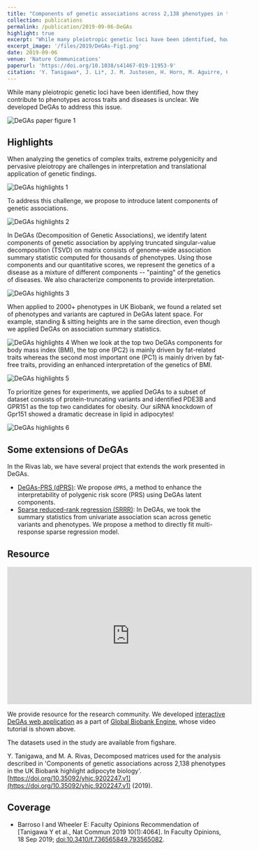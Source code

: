 ```yaml
---
title: "Components of genetic associations across 2,138 phenotypes in the UK Biobank highlight adipocyte biology"
collection: publications
permalink: /publication/2019-09-06-DeGAs
highlight: true
excerpt: "While many pleiotropic genetic loci have been identified, how they contribute to phenotypes across traits and diseases is unclear. Here, the authors propose decomposition of genetic associations (DeGAs), which uses singular value decomposition, to characterize the underlying latent structure of genetic associations of 2,138 phenotypes."
excerpt_image: '/files/2019/DeGAs-Fig1.png'
date: 2019-09-06
venue: 'Nature Communications'
paperurl: 'https://doi.org/10.1038/s41467-019-11953-9'
citation: 'Y. Tanigawa*, J. Li*, J. M. Justesen, H. Horn, M. Aguirre, C. DeBoever, C. Chang, B. Narasimhan, K. Lage, T. Hastie, C. Y. Park, G. Bejerano, E. Ingelsson, M. A. Rivas, Components of genetic associations across 2,138 phenotypes in the UK Biobank highlight adipocyte biology. Nat Commun. 10, 4064 (2019).'
---
```


While many pleiotropic genetic loci have been identified, how they contribute to phenotypes across traits and diseases is unclear. We developed DeGAs to address this issue.

![DeGAs paper figure 1](/files/2019/DeGAs-Fig1.png)

## Highlights

When analyzing the genetics of complex traits, extreme polygenicity and pervasive pleiotropy are challenges in interpretation and translational application of genetic findings.

![DeGAs highlights 1](/files/2019/DeGAs-summary1.jpg)

To address this challenge, we propose to introduce latent components of genetic associations.

![DeGAs highlights 2](/files/2019/DeGAs-summary2.jpg)

In DeGAs (Decomposition of Genetic Associations), we identify latent components of genetic association by applying truncated singular-value decomposition (TSVD) on matrix consists of genome-wide association summary statistic computed for thousands of phenotypes. Using those components and our quantitative scores, we represent the genetics of a disease as a mixture of different components -- "painting" of the genetics of diseases. We also characterize components to provide interpretation.

![DeGAs highlights 3](/files/2019/DeGAs-summary3.jpg)

When applied to 2000+ phenotypes in UK Biobank, we found a related set of phenotypes and variants are captured in DeGAs latent space. For example, standing & sitting heights are in the same direction, even though we applied DeGAs on association summary statistics.

![DeGAs highlights 4](/files/2019/DeGAs-summary4.jpg)
When we look at the top two DeGAs components for body mass index (BMI), the top one (PC2) is mainly driven by fat-related traits whereas the second most important one (PC1) is mainly driven by fat-free traits, providing an enhanced interpretation of the genetics of BMI.

![DeGAs highlights 5](/files/2019/DeGAs-summary5.jpg)

To prioritize genes for experiments, we applied DeGAs to a subset of dataset consists of protein-truncating variants and identified PDE3B and GPR151 as the top two candidates for obesity. Our siRNA knockdown of Gpr151 showed a dramatic decrease in lipid in adipocytes!

![DeGAs highlights 6](/files/2019/DeGAs-summary6.jpg)

## Some extensions of DeGAs

In the Rivas lab, we have several project that extends the work presented in DeGAs.

- [DeGAs-PRS (dPRS)](/publication/preprint-2019-10-17-dPRS): We propose `dPRS`, a method to enhance the interpretability of polygenic risk score (PRS) using DeGAs latent components.
- [Sparse reduced-rank regression (SRRR)](/publication/preprint-2020-05-30-SRRR): In DeGAs, we took the summary statistics from univariate association scan across genetic variants and phenotypes. We propose a method to directly fit multi-response sparse regression model.

## Resource

<iframe width="560" height="315" src="https://www.youtube.com/embed/vI89vgU4oSE" frameborder="0" allow="accelerometer; autoplay; encrypted-media; gyroscope; picture-in-picture" allowfullscreen></iframe>

We provide resource for the research community. We developed [interactive DeGAs web application](https://gbe.stanford.edu/degas) as a part of [Global Biobank Engine](https://gbe.stanford.edu/), whose video tutorial is shown above.

The datasets used in the study are available from figshare.

Y. Tanigawa, and M. A. Rivas, Decomposed matrices used for the analysis described in 'Components of genetic associations across 2,138 phenotypes in the UK Biobank highlight adipocyte biology'. [https://doi.org/10.35092/yhjc.9202247.v1](https://doi.org/10.35092/yhjc.9202247.v1) (2019).

## Coverage

- Barroso I and Wheeler E: Faculty Opinions Recommendation of [Tanigawa Y et al., Nat Commun 2019 10(1):4064]. In Faculty Opinions, 18 Sep 2019; [doi:10.3410/f.736565849.793565082](https://doi.org/10.3410/f.736565849.793565082).
